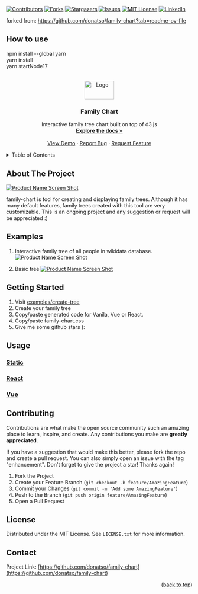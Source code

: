 <!-- PROJECT SHIELDS -->
[![Contributors][contributors-shield]][contributors-url]
[![Forks][forks-shield]][forks-url]
[![Stargazers][stars-shield]][stars-url]
[![Issues][issues-shield]][issues-url]
[![MIT License][license-shield]][license-url]
[![LinkedIn][linkedin-shield]][linkedin-url]


forked from:
https://github.com/donatso/family-chart?tab=readme-ov-file

## How to use
npm install --global yarn     <br />
yarn install     <br />
yarn startNode17     <br />

<!-- PROJECT LOGO -->
<br />
<div align="center">
  <a href="https://github.com/donatso/family-chart">
    <img src="examples/logo.svg" alt="Logo" width="80" height="50">
  </a>

<h3 align="center">Family Chart</h3>

  <p align="center">
    Interactive family tree chart built on top of d3.js
    <br />
    <a href="https://github.com/donatso/family-chart"><strong>Explore the docs »</strong></a>
    <br />
    <br />
    <a href="https://donatso.github.io/family-chart/examples/wiki-tree/?wiki_id=Q10633">View Demo</a>
    ·
    <a href="https://github.com/donatso/family-chart/issues">Report Bug</a>
    ·
    <a href="https://github.com/donatso/family-chart/issues">Request Feature</a>
  </p>
</div>



<!-- TABLE OF CONTENTS -->
<details>
  <summary>Table of Contents</summary>
  <ol>
    <li>
      <a href="#about-the-project">About The Project</a>
    </li>
    <li>
      <a href="#getting-started">Getting Started</a>
    </li>
    <li><a href="#usage">Usage</a></li>
    <li><a href="#contributing">Contributing</a></li>
    <li><a href="#license">License</a></li>
    <li><a href="#contact">Contact</a></li>
  </ol>
</details>



<!-- ABOUT THE PROJECT -->
## About The Project

[![Product Name Screen Shot][product-screenshot]](https://donatso.github.io/family-chart/examples/wiki-tree/?wiki_id=Q10633)

family-chart is tool for creating and displaying family trees. 
Although it has many default features, family trees created with this tool are very customizable. 
This is an ongoing project and any suggestion or request will be appreciated :)

## Examples
1. Interactive family tree of all people in wikidata database.
[![Product Name Screen Shot][product-wiki-tree-screenshot]](https://donatso.github.io/family-chart/examples/wiki-tree/?wiki_id=Q1035)

2. Basic tree
[![Product Name Screen Shot][product-basic-tree-screenshot]](https://donatso.github.io/family-chart/examples/basic-tree-1)


<!-- GETTING STARTED -->
## Getting Started

1. Visit [examples/create-tree](https://donatso.github.io/family-chart/examples/create-tree/) 
2. Create your family tree
3. Copy/paste generated code for Vanila, Vue or React.
4. Copy/paste family-chart.css
5. Give me some github stars (:



<!-- USAGE EXAMPLES -->
## Usage

### [Static](https://codesandbox.io/s/family-chart-static-zqzck?file=/FamilyChart.js)

### [React](https://codesandbox.io/s/family-chart-react-eobxc?file=/src/FamilyChart.js)

### [Vue](https://codesandbox.io/s/family-chart-vue-bsrv9?file=/src/components/FamilyChart.vue)



<!-- CONTRIBUTING -->
## Contributing

Contributions are what make the open source community such an amazing place to learn, inspire, and create. Any contributions you make are **greatly appreciated**.

If you have a suggestion that would make this better, please fork the repo and create a pull request. You can also simply open an issue with the tag "enhancement".
Don't forget to give the project a star! Thanks again!

1. Fork the Project
2. Create your Feature Branch (`git checkout -b feature/AmazingFeature`)
3. Commit your Changes (`git commit -m 'Add some AmazingFeature'`)
4. Push to the Branch (`git push origin feature/AmazingFeature`)
5. Open a Pull Request


<!-- LICENSE -->
## License

Distributed under the MIT License. See `LICENSE.txt` for more information.


<!-- CONTACT -->
## Contact

Project Link: [https://github.com/donatso/family-chart](https://github.com/donatso/family-chart)

<p align="right">(<a href="#top">back to top</a>)</p>



<!-- MARKDOWN LINKS & IMAGES -->
[contributors-shield]: https://img.shields.io/github/contributors/donatso/family-chart.svg?style=for-the-badge
[contributors-url]: https://github.com/donatso/family-chart/graphs/contributors
[forks-shield]: https://img.shields.io/github/forks/donatso/family-chart.svg?style=for-the-badge
[forks-url]: https://github.com/donatso/family-chart/network/members
[stars-shield]: https://img.shields.io/github/stars/donatso/family-chart.svg?style=for-the-badge
[stars-url]: https://github.com/donatso/family-chart/stargazers
[issues-shield]: https://img.shields.io/github/issues/donatso/family-chart.svg?style=for-the-badge
[issues-url]: https://github.com/donatso/family-chart/issues
[license-shield]: https://img.shields.io/github/license/donatso/family-chart.svg?style=for-the-badge
[license-url]: https://github.com/donatso/family-chart/blob/master/LICENSE.txt
[linkedin-shield]: https://img.shields.io/badge/-LinkedIn-black.svg?style=for-the-badge&logo=linkedin&colorB=555
[linkedin-url]: https://linkedin.com/in/donat-sorić-342a92161
[product-screenshot]: https://user-images.githubusercontent.com/26413530/143689335-7cbcd4e8-ff6c-4657-8d9d-ce6f9de3aa1e.png
[product-basic-tree-screenshot]: https://user-images.githubusercontent.com/26413530/143689330-19d07f09-a127-45d9-b664-68207873caa4.png
[product-wiki-tree-screenshot]: https://user-images.githubusercontent.com/26413530/143689337-e810d7ad-fefe-4edd-a7e1-0499bfc40abf.png

